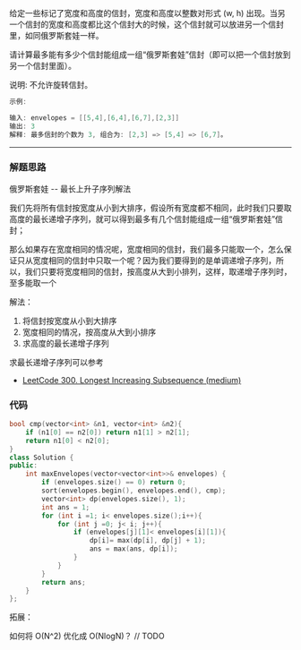 给定一些标记了宽度和高度的信封，宽度和高度以整数对形式 (w, h) 出现。当另一个信封的宽度和高度都比这个信封大的时候，这个信封就可以放进另一个信封里，如同俄罗斯套娃一样。

请计算最多能有多少个信封能组成一组“俄罗斯套娃”信封（即可以把一个信封放到另一个信封里面）。

说明:
不允许旋转信封。

```cpp
示例:

输入: envelopes = [[5,4],[6,4],[6,7],[2,3]]
输出: 3
解释: 最多信封的个数为 3, 组合为: [2,3] => [5,4] => [6,7]。
```

---

### 解题思路

俄罗斯套娃 -- 最长上升子序列解法

我们先将所有信封按宽度从小到大排序，假设所有宽度都不相同，此时我们只要取高度的最长递增子序列，就可以得到最多有几个信封能组成一组“俄罗斯套娃”信封；

那么如果存在宽度相同的情况呢，宽度相同的信封，我们最多只能取一个，怎么保证只从宽度相同的信封中只取一个呢？因为我们要得到的是单调递增子序列，所以，我们只要将宽度相同的信封，按高度从大到小排列，这样，取递增子序列时，至多能取一个

解法：

1. 将信封按宽度从小到大排序
2. 宽度相同的情况，按高度从大到小排序
3. 求高度的最长递增子序列

求最长递增子序列可以参考

- [LeetCode 300. Longest Increasing Subsequence (medium)](https://github.com/muyids/leetcode/blob/master/algorithms/201-300/300.longest-increasing-subsequence.md)

### 代码

```cpp
bool cmp(vector<int> &n1, vector<int> &n2){
    if (n1[0] == n2[0]) return n1[1] > n2[1];
    return n1[0] < n2[0];
}
class Solution {
public:
    int maxEnvelopes(vector<vector<int>>& envelopes) {
        if (envelopes.size() == 0) return 0;
        sort(envelopes.begin(), envelopes.end(), cmp);
        vector<int> dp(envelopes.size(), 1);
        int ans = 1;
        for (int i =1; i< envelopes.size();i++){
            for (int j =0; j< i; j++){
                if (envelopes[j][1]< envelopes[i][1]){
                    dp[i]= max(dp[i], dp[j] + 1);
                    ans = max(ans, dp[i]);
                }
            }
        }
        return ans;
    }
};
```

拓展：

如何将 O(N^2) 优化成 O(NlogN)？ // TODO

